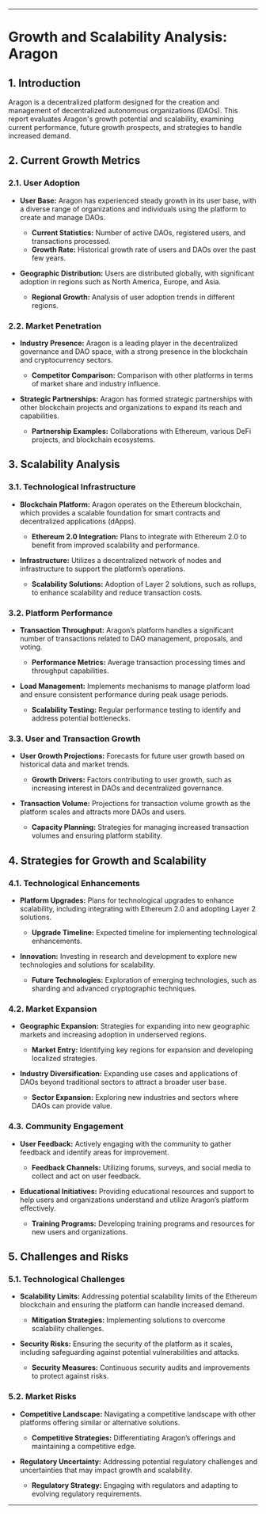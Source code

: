 
---

# **Growth and Scalability Analysis: Aragon**

## **1. Introduction**

Aragon is a decentralized platform designed for the creation and management of decentralized autonomous organizations (DAOs). This report evaluates Aragon's growth potential and scalability, examining current performance, future growth prospects, and strategies to handle increased demand.

## **2. Current Growth Metrics**

### **2.1. User Adoption**

- **User Base:** Aragon has experienced steady growth in its user base, with a diverse range of organizations and individuals using the platform to create and manage DAOs.
  - **Current Statistics:** Number of active DAOs, registered users, and transactions processed.
  - **Growth Rate:** Historical growth rate of users and DAOs over the past few years.

- **Geographic Distribution:** Users are distributed globally, with significant adoption in regions such as North America, Europe, and Asia.
  - **Regional Growth:** Analysis of user adoption trends in different regions.

### **2.2. Market Penetration**

- **Industry Presence:** Aragon is a leading player in the decentralized governance and DAO space, with a strong presence in the blockchain and cryptocurrency sectors.
  - **Competitor Comparison:** Comparison with other platforms in terms of market share and industry influence.

- **Strategic Partnerships:** Aragon has formed strategic partnerships with other blockchain projects and organizations to expand its reach and capabilities.
  - **Partnership Examples:** Collaborations with Ethereum, various DeFi projects, and blockchain ecosystems.

## **3. Scalability Analysis**

### **3.1. Technological Infrastructure**

- **Blockchain Platform:** Aragon operates on the Ethereum blockchain, which provides a scalable foundation for smart contracts and decentralized applications (dApps).
  - **Ethereum 2.0 Integration:** Plans to integrate with Ethereum 2.0 to benefit from improved scalability and performance.

- **Infrastructure:** Utilizes a decentralized network of nodes and infrastructure to support the platform’s operations.
  - **Scalability Solutions:** Adoption of Layer 2 solutions, such as rollups, to enhance scalability and reduce transaction costs.

### **3.2. Platform Performance**

- **Transaction Throughput:** Aragon’s platform handles a significant number of transactions related to DAO management, proposals, and voting.
  - **Performance Metrics:** Average transaction processing times and throughput capabilities.

- **Load Management:** Implements mechanisms to manage platform load and ensure consistent performance during peak usage periods.
  - **Scalability Testing:** Regular performance testing to identify and address potential bottlenecks.

### **3.3. User and Transaction Growth**

- **User Growth Projections:** Forecasts for future user growth based on historical data and market trends.
  - **Growth Drivers:** Factors contributing to user growth, such as increasing interest in DAOs and decentralized governance.

- **Transaction Volume:** Projections for transaction volume growth as the platform scales and attracts more DAOs and users.
  - **Capacity Planning:** Strategies for managing increased transaction volumes and ensuring platform stability.

## **4. Strategies for Growth and Scalability**

### **4.1. Technological Enhancements**

- **Platform Upgrades:** Plans for technological upgrades to enhance scalability, including integrating with Ethereum 2.0 and adopting Layer 2 solutions.
  - **Upgrade Timeline:** Expected timeline for implementing technological enhancements.

- **Innovation:** Investing in research and development to explore new technologies and solutions for scalability.
  - **Future Technologies:** Exploration of emerging technologies, such as sharding and advanced cryptographic techniques.

### **4.2. Market Expansion**

- **Geographic Expansion:** Strategies for expanding into new geographic markets and increasing adoption in underserved regions.
  - **Market Entry:** Identifying key regions for expansion and developing localized strategies.

- **Industry Diversification:** Expanding use cases and applications of DAOs beyond traditional sectors to attract a broader user base.
  - **Sector Expansion:** Exploring new industries and sectors where DAOs can provide value.

### **4.3. Community Engagement**

- **User Feedback:** Actively engaging with the community to gather feedback and identify areas for improvement.
  - **Feedback Channels:** Utilizing forums, surveys, and social media to collect and act on user feedback.

- **Educational Initiatives:** Providing educational resources and support to help users and organizations understand and utilize Aragon’s platform effectively.
  - **Training Programs:** Developing training programs and resources for new users and organizations.

## **5. Challenges and Risks**

### **5.1. Technological Challenges**

- **Scalability Limits:** Addressing potential scalability limits of the Ethereum blockchain and ensuring the platform can handle increased demand.
  - **Mitigation Strategies:** Implementing solutions to overcome scalability challenges.

- **Security Risks:** Ensuring the security of the platform as it scales, including safeguarding against potential vulnerabilities and attacks.
  - **Security Measures:** Continuous security audits and improvements to protect against risks.

### **5.2. Market Risks**

- **Competitive Landscape:** Navigating a competitive landscape with other platforms offering similar or alternative solutions.
  - **Competitive Strategies:** Differentiating Aragon’s offerings and maintaining a competitive edge.

- **Regulatory Uncertainty:** Addressing potential regulatory challenges and uncertainties that may impact growth and scalability.
  - **Regulatory Strategy:** Engaging with regulators and adapting to evolving regulatory requirements.


---

